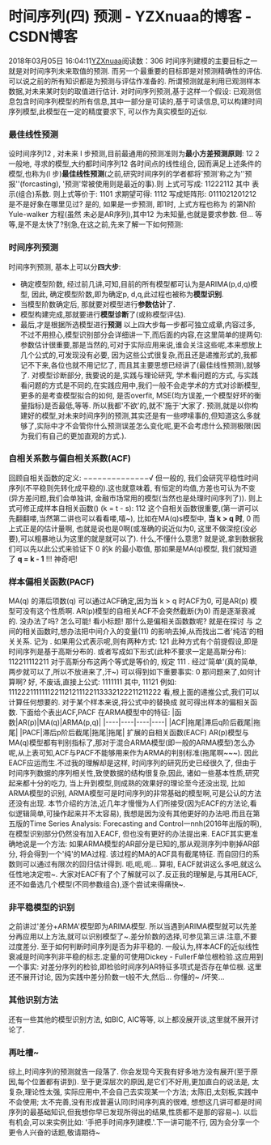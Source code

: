 # 时间序列(四) 预测 - YZXnuaa的博客 - CSDN博客
2018年03月05日 16:04:11[YZXnuaa](https://me.csdn.net/YZXnuaa)阅读数：306
时间序列建模的主要目标之一就是对时间序列未来取值的预测. 而另一个最重要的目标即是对预测精确性的评估.
可以说之前的所有知识都是为预测与评估作准备的.
所谓预测就是利用已观测样本数据,对未来某时刻的取值进行估计. 对时间序列预测,基于这样一个假设: 已观测信息包含时间序列模型的所有信息,其中一部分是可读的,基于可读信息,可以构建时间序列模型,此模型在一定的精度要求下, 可以作为真实模型的近似.
### 最佳线性预测
设时间序列12
, 对未来 l 步预测,目前最通用的预测准则为**最小方差预测原则**:
12
2
一般地, 寻求的模型,大约都时间序列12
 各时间点的线性组合, 因而满足上述条件的模型,也称为(l 步)**最佳线性预测**(之前,研究时间序列的学者都将'预测'称之为''预报''(forcasting), '预测'常被使用则是最近的事).则 上式可写成:
11222112
其中
 表示(组合)系数.
则上式等价于:
1101
求期望可得:
1112
写成矩阵形:
0111021201212
是不是好象在哪里见过? 是的, 如果是一步预测, 即1时, 上式方程也称为 的第N阶Yule-walker 方程(虽然 未必是AR序列),其中12
为未知量,也就是要求参数.
但... 等等,是不是太快了?别急,在这之前,先来了解一下如何预测:
### 时间序列预测
时间序列预测, 基本上可以分**四大步**:
- 确定模型阶数, 经过前几讲,可知,目前的所有模型都可认为是ARIMA(p,d,q)模型, 因此, 确定模型阶数,即为确定p, d,q,此过程也被称为**模型识别**.
- 当模型阶数确定后, 那就要对模型进行**参数估计**了.
- 模型构建完成,那就要进行**模型诊断**了(或称模型评估).
- 最后,才是根据所选模型进行**预测**
以上四大步每一步都可独立成章,内容过多, 不过不用担心,模型识别部分会详细讲一下,而后面的内容,在这里简单的提两句: 参数估计很重要,那是当然的,可对于实际应用来说,谁会关注这些呢,本来想放上几个公式的,可发现没有必要, 因为这些公式很复杂,而且还是递推形式的,我都记不下来,各位也就不用记忆了, 而且其主要思想已经讲了(最佳线性预测),就够了.
对模型诊断部分, 我要说的是,实践与理论研究, 学术看问题的方式, 与实践看问题的方式是不同的,在实践应用中,我们一般不会走学术的方式对诊断模型,更多的是考查模型拟合的如何, 是否overfit, MSE(均方误差,一个模型好坏的衡量指标)是否最低,等等. 所以我都'不欲'的,就不'施于'大家了.
预测,就是以你构建好的模型,对未来时间序列的预测,其实还是有一些啰嗦事的,但知道这么多就够了,实际中才不会管你什么预测误差怎么变化呢,更不会考虑什么预测极限(因为我们有自己的更加直观的方式.).
### 自相关系数与偏自相关系数(ACF)
回顾自相关函数的定义:
−−−−−−−−−−−−−−√
但一般的, 我们会研究平稳性时间序列(不平稳则先转化成平稳的).这也就意味着, 有恒定的均值,方差也可认为不变(异方差问题,我们会单独讲, 金融市场常用的模型(当然也是处理时间序列了)). 则上式可修正成样本自相关函数() (k = t - s):
112
这个自相关函数很重要,(第一讲可以先翻翻喽,当然第二讲也可以看看喽,嘻~), 比如在MA(q)s模型中, **当 k > q 时**, 0 而上式正是的估计量啊, 也就是说也是0啊(或准确的说近似为0, 这里不做深挖(没必要),可以粗暴地认为这里的就是就可以了). 什么,不懂什么意思? 就是说,拿到数据我们可以先以此公式来验证下 0
 的k 的最小取值, 那如果是MA(q)模型, 我们就知道了 **q = k - 1** !!! 神奇吧!
### 样本偏相关函数(PACF)
MA(q) 的滞后项数(q) 可以通过ACF确定,因为当 k > q 时ACF为0, 可是AR(p) 模型可没有这个性质啊. AR(p)模型的自相关ACF不会突然截断(为0) 而是逐渐衰减的. 没办法了吗? 怎么可能! 看小标题!
那什么是偏相关函数数呢? 就是在探讨
与 之间的相关函数时,想办法把中间介入的变量(11) 的影响去掉,从而找出二者'纯洁'的相关关系. 记为
.
如果用公式表示呢,则有两种方式:
121
此种方式有个前提假设,即是时间序列是基于高斯分布的.
或者写成如下形式(此种不要求一定是高斯分布):
112211112211
对于高斯分布这两个等式是等价的, 规定 111
.
经过'简单'(真的简单,两步就可以了,所以不放进来了,汗~) 可以得到如下重要事实:
0
那问题来了,如何计算啊? 好, 不废话,直接上公式:
1111111
其中,
11121
例如:
1112221111111221121211122113332122211211222
看,根上面的递推公式,我们可以计算任何想要的. 对于某个样本来说,将公式中的替换成
就可得出样本的偏相关函数.
下面给个表出ACF,PACF 在ARMA模型中的特征:
|函数|AR(p)|MA(q)|ARMA(p,q)|
|----|----|----|----|
|ACF|拖尾|滞后q阶后截尾|拖尾|
|PACF|滞后p阶后截尾|拖尾|拖尾|
扩展的自相关函数(EACF)
AR(p)模型与MA(q)模型都有判别指标了,那对于混合ARMA模型(即一般的ARMA模型)怎么办呢,从上表可知,ACF与PACF不能够用来作为ARMA的判别标准(拖尾啊~~~).
因此EACF应运而生.不过我的理解却是这样, 时间序列的研究历史已经很久了, 但由于时间序列数据的序列相关性,致使数据的结构很复杂,因此, 诸如一些基本性质,研究起来都十分的吃力, 当上升到模型,则成熟的效果好的理论至今还没出现, 比如ARMA模型的识别, ARMA模型可是时间序列的非常基础的模型啊,可是公认的方法还没有出现. 本节介绍的方法,近几年才慢慢为人们所接受(因为EACF的方法论,看似逻辑简单,可操作起来并不太容易), 我想是因为没有其他更好的办法吧.而且在第五版的Time Series Analysis: Forecasting and Control一nnh(2016年出版的啊),在模型识别部分仍然没有加入EACF, 但也没有更好的办法提出来.
EACF其实更准确地说是一个方法:
如果ARMA模型的AR部分是已知的,那从观测序列中剔掉AR部分, 将会得到一个'纯'的MA过程. 该过程的MA的ACF具有截尾特征. 而自回归的系数则可以通过有限次的回归估计得到.
呃,呃,呃… 算啦, EACF就讲这么多吧,就这么任性地决定啦~. 大家对EACF有了个了解就可以了.反正我的理解是,与其用EACF,还不如备选几个模型(不同参数组合),逐个尝试来得痛快~.
### 非平稳模型的识别
之前讲过'差分+ARMA'模型即为ARIMA模型. 所以当遇到ARIMA模型就可以先差分再应用以上方法,就可以识别模型了~.差分阶数的选择,可参见第三讲.注意,不要过度差分.
至于如何判断时间序列是否为非平稳的. 一般认为,样本ACF的近似线性衰减是时间序列非平稳的标志.定量的可使用Dickey - FullerF单位根检验.这应用到一个事实: 对差分序列的检验,即检验时间序列AR特征多项式是否存在单位根. 这里还不展开讨论, 因为实践中差分阶数一t般不大,然后… 你懂的~ /坏笑...
### 其他识别方法
还有一些其他的模型识别方法, 如BIC, AIC等等, 以上都没展开谈,这里就不展开讨论了.
### 再吐槽~
综上,时间序列的预测就告一段落了. 你会发现今天我有好多地方没有展开(至于原因,每个位置都有讲到). 至于更深层次的原因,是它们不好用,更加直白的说法是, 太复杂,理论性太强, 实际应用中,不会自己去实现某一个方法; 太陈旧,太刻板,实践中不会使用; 太不完善,没有形成普遍认同(时间序列真的很难, 想想这几讲可都是时间序列的最基础知识,但我想你早已发现所得出的结果,性质都不是那的容易~).
以后有机会,可以来实例比如: '手把手时间序列建模.'.下一讲可能不行, 因为会分享一个更令人兴奋的话题,敬请期待~
